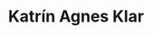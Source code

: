 ---
title: "Katrín Agnes Klar"
about: "A portfolio page for a visual artist"
url: "https://katrinagnes.com"
image: ./image.png
video: katrin.webm
honnun: Ívar Björnson with Studio Studio
tools: GatsbyJS, React(Redux), GraphQL, Styled Components, Git.
other-tools: Hosted by Netlify, Headless Wordpress CMS for client.
order: 2
---